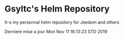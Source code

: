 # Gsyltc's Helm Repository

It-s my personnal helm repository for Jeedom and others

Derniere mise a jour Mon Nov 11 16:13:23 STD 2019
